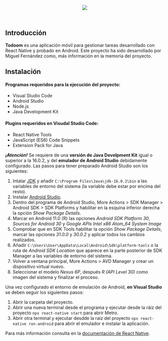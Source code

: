 <p align="center">
  <img align="center" src="https://user-images.githubusercontent.com/92161302/170530978-c93f9bb7-5dca-4ea1-8081-aaabc1d7a3af.png">
</p>
<br clear="right"/>

## Introducción

**Todoom** es una aplicación móvil para gestionar tareas desarrollado con React Native y probado en Android. Este proyecto ha sido desarrollado por Miguel Fernández como, más información en la memoria del proyecto.

## Instalación

#### Programas requeridos para la ejecución del proyecto:

- Visual Studio Code  
- Android Studio
- Node.js
- Java Development Kit

#### Plugins requeridos en Visudal Studio Code:

- React Native Tools
- JavaScript (ES6) Code Snippets
- Extension Pack for Java

***¡Atención!*** Se requiere de una **versión de Java Develpment Kit** igual o superior a la 16.0.2, y del **emulador de Android Studio** debidamente configurado. Las pasos para tener preparado Android Studio son los siguientes:

1. Intalar [JDK](https://www.oracle.com/java/technologies/javase/jdk16-archive-downloads.html) y añadir `C:\Program Files\Java\jdk-16.0.2\bin` a las variables de entorno del sistema (la variable debe estar por encima del resto).
2. Instalar [Android Studio](https://developer.android.com/studio).
3. Dentro del programa de Android Studio, More Actions > SDK Manager > Android SDK > SDK Platforms y habilitar en la esquina inferior derecha la opción *Show Package Details*.
4. Marcar en Android 11.0 (R) las opciones *Android SDK Platform 30*, *Sources for Android 30* y *Google APIs Intel x86 Atom_64 System Image*
5. Comprobar que en SDK Tools habilitar la opción *Show Package Details*, marcar las opciones *31.0.0* y *30.0.2* y aplicar todos los cambios realizados.
6. Añadir `C:\Users\User\AppData\Local\Android\Sdk\platform-tools` o la ruta de *Android SDK Location* que aparece en la parte posterior de SDK Manager a las variables de entorno del sistema.
7. Volver a ventana principal, More Actions > AVD Manager y crear un dispositivo virtual nuevo.
8. Seleccionar el modelo *Nexus 6P*, después *R (API Level 30)* como imagen del sistema y finalizar el proceso.

Una vez configurado el entorno de emulación de Android, **en Visual Studio** se deben seguir los siguientes pasos:

1. Abrir la carpeta del proyecto.
2. Abrir una nueva terminal desde el programa y ejecutar desde la ráiz del proyecto `npx react-native start` para abrir Metro.
3. Abrir otra terminal y ejecutar desdde la raíz del proyecto `npx react-native run-android` para abrir el emulador e instalar la aplicación.

Para más información consulta en la [documentación de React Native](https://reactnative.dev/docs/next/environment-setup).
